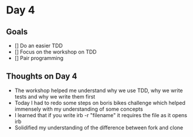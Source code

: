 # Day 4

## Goals
* [] Do an easier TDD
* [] Focus on the workshop on TDD
* [] Pair programming

## Thoughts on Day 4
* The workshop helped me understand why we use TDD, why we write tests and why we write them first
* Today I had to redo some steps on boris bikes challenge which helped immensely with my understanding of some concepts
* I learned that if you write irb -r "filename" it requires the file as it opens irb
* Solidified my understanding of the difference between fork and clone
